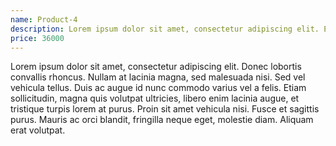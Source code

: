 ```yaml
---
name: Product-4
description: Lorem ipsum dolor sit amet, consectetur adipiscing elit. Etiam eget.
price: 36000
---
```


Lorem ipsum dolor sit amet, consectetur adipiscing elit. Donec lobortis convallis rhoncus. Nullam at lacinia magna, sed malesuada nisi. Sed vel vehicula tellus. Duis ac augue id nunc commodo varius vel a felis. Etiam sollicitudin, magna quis volutpat ultricies, libero enim lacinia augue, et tristique turpis lorem at purus. Proin sit amet vehicula nisi. Fusce et sagittis purus. Mauris ac orci blandit, fringilla neque eget, molestie diam. Aliquam erat volutpat.
